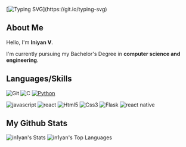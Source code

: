 
[![Typing SVG](https://readme-typing-svg.demolab.com?font=Fira+Code&pause=1000&color=8EC07C&width=435&lines=HELLO+WORLD+!+;VANAKKAM+!)](https://git.io/typing-svg)
## About Me

Hello,  I'm **Iniyan V**.

I'm currently pursuing my Bachelor's Degree in **computer science and engineering**.

## Languages/Skills

![Git](https://img.shields.io/badge/GIT-121011?style=for-the-badge&logo=git)
![C](https://img.shields.io/badge/C-00599C?style=for-the-badge&logo=c&logoColor=white)
[![Python](https://img.shields.io/badge/Python-3776AB?style=for-the-badge&logo=python&logoColor=white)](https://www.python.org/)

![javascript](https://img.shields.io/badge/JavaScript-F7DF1E.svg?logo=javascript&logoColor=black)
![react](https://img.shields.io/badge/React-20232a.svg?logo=react&logoColor=gray)
![Html5](https://img.shields.io/badge/HTML-239120?style=for-the-badge&logo=html5&logoColor=white)
![Css3](https://img.shields.io/badge/css3-css-white?style=for-the-badge&logo=CSS3&logoColor=white)
![Flask](https://img.shields.io/badge/Flask-000000.svg?style=for-the-badge&logo=Flask&logoColor=whitem)
![react native](https://img.shields.io/badge/React-61DAFB.svg?style=for-the-badge&logo=React&logoColor=black)


## My Github Stats 
![in1yan's Stats](https://github-readme-stats.vercel.app/api?username=in1yan&theme=gruvbox&show_icons=true&hide_border=true&count_private=true)
![in1yan's Top Languages](https://github-readme-stats.vercel.app/api/top-langs/?username=in1yan&theme=gruvbox&show_icons=true&hide_border=true&layout=compact)
